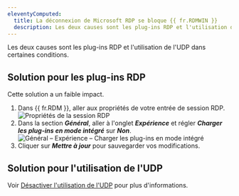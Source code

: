 ```yaml
---
eleventyComputed:
  title: La déconnexion de Microsoft RDP se bloque {{ fr.RDMWIN }}
  description: Les deux causes sont les plug-ins RDP et l'utilisation de l'UDP dans certaines conditions.
---
```

Les deux causes sont les plug-ins RDP et l'utilisation de l'UDP dans certaines conditions.

## Solution pour les plug-ins RDP
Cette solution a un faible impact.
1. Dans {{ fr.RDM }}, aller aux propriétés de votre entrée de session RDP.
![Propriétés de la session RDP](https://cdnweb.devolutions.net/docs/RDMW2058_2024_2.png)
1. Dans la section ***Général***, aller à l'onglet ***Expérience*** et régler ***Charger les plug-ins en mode intégré*** sur ***Non***.
![Général – Expérience – Charger les plug-ins en mode intégré](https://cdnweb.devolutions.net/docs/RDMW2065_2024_2.png)
1. Cliquer sur ***Mettre à jour*** pour sauvegarder vos modifications.

## Solution pour l'utilisation de l'UDP
Voir [Désactiver l'utilisation de l'UDP](/rdm/kb/rdm-windows/troubleshooting-articles/disable-udp-usage/) pour plus d'informations.